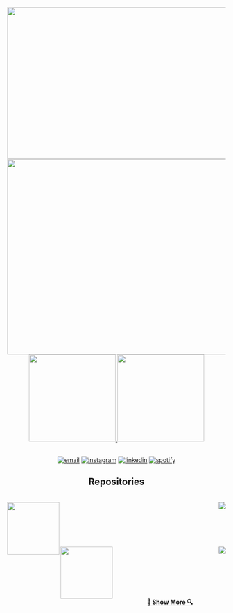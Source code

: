 
  <div class="container">
  <div>
    <img height="350px" width="1000px" src="./andersonlopes.gif"/>
    <img height="450px" width="1000px" src="./part2.gif"/>
  </div>
     
  

  <div align= "center">
    <a href="https://github.com/andersonllopes">
    <img height="200em" src="https://github-readme-stats.vercel.app/api?username=andersonllopes&show_icons=true&title_color=d41313&icon_color=d41313&text_color=ffff&bg_color=0,000000,000000&include_all_commits=true&count_private=true"/>
    <img height="200em" src="https://github-readme-stats.vercel.app/api/top-langs/?username=andersonllopes&layout=compact&langs_count=7&title_color=d41313&icon_color=d41313&text_color=ffff&bg_color=0,000000,000000"/>
  </div>
  <br>
  <p align="center">
    <a href="mailto:anderson2009@gmail.com" target="_blank"><img src="https://img.icons8.com/color/96/000000/gmail.png" alt="email"/></a>
    <a href="https://www.instagram.com/anderson_llopes" target="_blank"><img src="https://img.icons8.com/color/96/000000/instagram-new.png" alt="instagram"/></a>
    <a href="https://www.linkedin.com/in/anderson-lopes-b4b83713a/" target="_blank"><img src="https://img.icons8.com/color/96/000000/linkedin.png" alt="linkedin"/></a>
    <a href="https://open.spotify.com/user/22e6xkeh4iobxrq5mnoedzqyq" target="_blank"><img src="https://img.icons8.com/color/96/000000/spotify--v1.png" alt="spotify"/></a>
  </p>

  <h2 align="center">Repositories</h2>
 <br>
  <div align= "center">
   <a align="right" href="https://github.com/andersonllopes/CRUD-Angular-Project-Full" title="CRUD-Angular-Project-Full"><img align="left" height="120em" src="https://github-readme-stats.vercel.app/api/pin/?username=andersonllopes&repo=CRUD-Angular-Project-Full&title_color=d41313&icon_color=d41313&text_color=ffff&bg_color=0,000000,000000">
   <a align="left" href="https://github.com/andersonllopes/Hamburgueria2.0" title="Hamburgueria2.0"><img align="right" src="https://github-readme-stats.vercel.app/api/pin/?username=andersonllopes&repo=Hamburgueria2.0&title_color=d41313&icon_color=d41313&text_color=ffff&bg_color=0,000000,000000"></a>
  </div>
  <br><br>
  <br><br><br><br>
  <div align= "center">
   <a align="right" href="https://github.com/andersonllopes/CRUD-Angular-Project-Full" title="CRUD-Angular-Project-Full"><img align="left" height="120em" src="https://github-readme-stats.vercel.app/api/pin/?username=andersonllopes&repo=CRUD-Angular-Project-Full&title_color=d41313&icon_color=d41313&text_color=ffff&bg_color=0,000000,000000">
   <a align="left" href="https://github.com/andersonllopes/Hamburgueria2.0" title="Hamburgueria2.0"><img align="right" src="https://github-readme-stats.vercel.app/api/pin/?username=andersonllopes&repo=Hamburgueria2.0&title_color=d41313&icon_color=d41313&text_color=ffff&bg_color=0,000000,000000"></a>
  </div>
    
  <br><br><br><br><br>
  <h4 align="center">
    <a href="https://github.com/andersonllopes?tab=repositories" title="Show Repositories">🔎 Show More 🔍</a>
  </h4>


  






